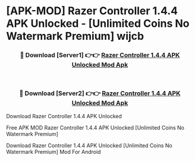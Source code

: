 # [APK-MOD] Razer Controller 1.4.4 APK Unlocked - [Unlimited Coins No Watermark Premium] wijcb



<div align="center">
<h3>🔴 Download [Server1] 👉👉 <a href="https://momento.my/?title=Razer_Controller_1.4.4_APK_Unlocked">Razer Controller 1.4.4 APK Unlocked Mod Apk</a></h3><br>

<h3>🔴 Download [Server2] 👉👉 <a href="https://momento.my/?title=Razer_Controller_1.4.4_APK_Unlocked">Razer Controller 1.4.4 APK Unlocked Mod Apk</a></h3>
</div>



Download Razer Controller 1.4.4 APK Unlocked 

Free APK MOD Razer Controller 1.4.4 APK Unlocked [Unlimited Coins No Watermark Premium]

Download Razer Controller 1.4.4 APK Unlocked [Unlimited Coins No Watermark Premium] Mod For Android
